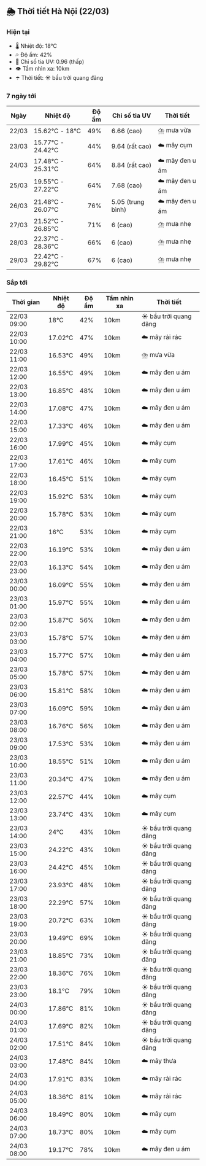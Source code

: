 ## 🌦️ Thời tiết Hà Nội (22/03)

### Hiện tại

- 🌡️ Nhiệt độ: 18℃
- 💦 Độ ẩm: 42%
- 🌟 Chỉ số tia UV: 0.96 (thấp)
- 👁️ Tầm nhìn xa: 10km
- ☂️ Thời tiết: ☀️ bầu trời quang đãng

### 7 ngày tới

| Ngày | Nhiệt độ | Độ ẩm | Chỉ số tia UV | Thời tiết |
| --- | --- | --- | --- | --- |
| 22/03 | 15.62℃ - 18℃ | 49% | 6.66 (cao) | ⛈️ mưa vừa |
| 23/03 | 15.77℃ - 24.42℃ | 44% | 9.64 (rất cao) | ☁️ mây cụm |
| 24/03 | 17.48℃ - 25.31℃ | 64% | 8.84 (rất cao) | ☁️ mây đen u ám |
| 25/03 | 19.55℃ - 27.22℃ | 64% | 7.68 (cao) | ☁️ mây đen u ám |
| 26/03 | 21.48℃ - 26.07℃ | 76% | 5.05 (trung bình) | ☁️ mây đen u ám |
| 27/03 | 21.52℃ - 26.85℃ | 71% | 6 (cao) | ⛈️ mưa nhẹ |
| 28/03 | 22.37℃ - 28.36℃ | 66% | 6 (cao) | ⛈️ mưa nhẹ |
| 29/03 | 22.42℃ - 29.82℃ | 67% | 6 (cao) | ⛈️ mưa nhẹ |

### Sắp tới

| Thời gian | Nhiệt độ | Độ ẩm | Tầm nhìn xa | Thời tiết |
| --- | --- | --- | --- | --- |
| 22/03 09:00 | 18℃ | 42% | 10km | ☀️ bầu trời quang đãng |
| 22/03 10:00 | 17.02℃ | 47% | 10km | ☁️ mây rải rác |
| 22/03 11:00 | 16.53℃ | 49% | 10km | ⛈️ mưa vừa |
| 22/03 12:00 | 16.55℃ | 49% | 10km | ☁️ mây đen u ám |
| 22/03 13:00 | 16.85℃ | 48% | 10km | ☁️ mây đen u ám |
| 22/03 14:00 | 17.08℃ | 47% | 10km | ☁️ mây đen u ám |
| 22/03 15:00 | 17.33℃ | 46% | 10km | ☁️ mây đen u ám |
| 22/03 16:00 | 17.99℃ | 45% | 10km | ☁️ mây cụm |
| 22/03 17:00 | 17.61℃ | 46% | 10km | ☁️ mây cụm |
| 22/03 18:00 | 16.45℃ | 51% | 10km | ☁️ mây cụm |
| 22/03 19:00 | 15.92℃ | 53% | 10km | ☁️ mây cụm |
| 22/03 20:00 | 15.78℃ | 53% | 10km | ☁️ mây cụm |
| 22/03 21:00 | 16℃ | 53% | 10km | ☁️ mây cụm |
| 22/03 22:00 | 16.19℃ | 53% | 10km | ☁️ mây đen u ám |
| 22/03 23:00 | 16.13℃ | 54% | 10km | ☁️ mây đen u ám |
| 23/03 00:00 | 16.09℃ | 55% | 10km | ☁️ mây đen u ám |
| 23/03 01:00 | 15.97℃ | 55% | 10km | ☁️ mây đen u ám |
| 23/03 02:00 | 15.87℃ | 56% | 10km | ☁️ mây đen u ám |
| 23/03 03:00 | 15.78℃ | 57% | 10km | ☁️ mây đen u ám |
| 23/03 04:00 | 15.77℃ | 57% | 10km | ☁️ mây đen u ám |
| 23/03 05:00 | 15.78℃ | 57% | 10km | ☁️ mây đen u ám |
| 23/03 06:00 | 15.81℃ | 58% | 10km | ☁️ mây đen u ám |
| 23/03 07:00 | 16.09℃ | 59% | 10km | ☁️ mây đen u ám |
| 23/03 08:00 | 16.76℃ | 56% | 10km | ☁️ mây đen u ám |
| 23/03 09:00 | 17.53℃ | 53% | 10km | ☁️ mây đen u ám |
| 23/03 10:00 | 18.55℃ | 51% | 10km | ☁️ mây đen u ám |
| 23/03 11:00 | 20.34℃ | 47% | 10km | ☁️ mây đen u ám |
| 23/03 12:00 | 22.57℃ | 44% | 10km | ☁️ mây cụm |
| 23/03 13:00 | 23.74℃ | 43% | 10km | ☁️ mây cụm |
| 23/03 14:00 | 24℃ | 43% | 10km | ☀️ bầu trời quang đãng |
| 23/03 15:00 | 24.22℃ | 43% | 10km | ☀️ bầu trời quang đãng |
| 23/03 16:00 | 24.42℃ | 45% | 10km | ☀️ bầu trời quang đãng |
| 23/03 17:00 | 23.93℃ | 48% | 10km | ☀️ bầu trời quang đãng |
| 23/03 18:00 | 22.29℃ | 57% | 10km | ☀️ bầu trời quang đãng |
| 23/03 19:00 | 20.72℃ | 63% | 10km | ☀️ bầu trời quang đãng |
| 23/03 20:00 | 19.49℃ | 69% | 10km | ☀️ bầu trời quang đãng |
| 23/03 21:00 | 18.85℃ | 73% | 10km | ☀️ bầu trời quang đãng |
| 23/03 22:00 | 18.36℃ | 76% | 10km | ☀️ bầu trời quang đãng |
| 23/03 23:00 | 18.1℃ | 79% | 10km | ☀️ bầu trời quang đãng |
| 24/03 00:00 | 17.86℃ | 81% | 10km | ☀️ bầu trời quang đãng |
| 24/03 01:00 | 17.69℃ | 82% | 10km | ☀️ bầu trời quang đãng |
| 24/03 02:00 | 17.51℃ | 84% | 10km | ☀️ bầu trời quang đãng |
| 24/03 03:00 | 17.48℃ | 84% | 10km | ☁️ mây thưa |
| 24/03 04:00 | 17.91℃ | 83% | 10km | ☁️ mây rải rác |
| 24/03 05:00 | 18.36℃ | 81% | 10km | ☁️ mây rải rác |
| 24/03 06:00 | 18.49℃ | 80% | 10km | ☁️ mây cụm |
| 24/03 07:00 | 18.73℃ | 80% | 10km | ☁️ mây cụm |
| 24/03 08:00 | 19.17℃ | 78% | 10km | ☁️ mây đen u ám |
